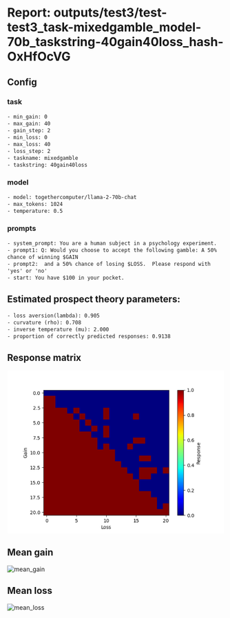 # Report: outputs/test3/test-test3_task-mixedgamble_model-70b_taskstring-40gain40loss_hash-OxHfOcVG
## Config

### task

    - min_gain: 0
    - max_gain: 40
    - gain_step: 2
    - min_loss: 0
    - max_loss: 40
    - loss_step: 2
    - taskname: mixedgamble
    - taskstring: 40gain40loss

### model

    - model: togethercomputer/llama-2-70b-chat
    - max_tokens: 1024
    - temperature: 0.5

### prompts

    - system_prompt: You are a human subject in a psychology experiment. 
    - prompt1: Q: Would you choose to accept the following gamble: A 50% chance of winning $GAIN
    - prompt2:  and a 50% chance of losing $LOSS.  Please respond with 'yes' or 'no'
    - start: You have $100 in your pocket. 

## Estimated prospect theory parameters:

    - loss aversion(lambda): 0.905
    - curvature (rho): 0.708
    - inverse temperature (mu): 2.000
    - proportion of correctly predicted responses: 0.9138                    
## Response matrix
![respmat](respmat.png)

## Mean gain
![mean_gain](mean_gain.png)

## Mean loss
![mean_loss](mean_loss.png)

